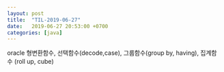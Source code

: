 ```yaml
---
layout: post
title:  "TIL-2019-06-27"
date:   2019-06-27 20:53:00 +0700
categories: [java]
---
```

oracle
형변환함수, 선택함수(decode,case), 그룹함수(group by, having), 집계함수 (roll up, cube)



